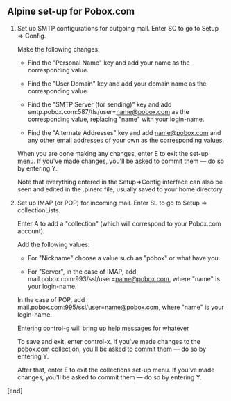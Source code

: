 ## Alpine set-up for Pobox.com

1. Set up SMTP configurations for outgoing mail. Enter SC to go to Setup => Config.

   Make the following changes:

   * Find the "Personal Name" key and add your name as the corresponding value.

   * Find the "User Domain" key and add your domain name as the corresponding value.

   * Find the "SMTP Server (for sending)" key and add  smtp.pobox.com:587/tls/user=name@pobox.com as the corresponding value, replacing "name" with your login-name.

   * Find the "Alternate Addresses" key and add name@pobox.com and any other email addresses of your own as the corresponding values.

   When you are done making any changes, enter E to exit the set-up menu. If you've made changes, you'll be asked to commit them — do so by entering Y.

   Note that everything entered in the Setup=>Config interface can also be seen and edited in the .pinerc file, usually saved to your home directory.

2. Set up IMAP (or POP) for incoming mail. Enter SL to go to Setup => collectionLists.

   Enter A to add a "collection" (which will correspond to your Pobox.com account).

   Add the following values:

   * For "Nickname" choose a value such as "pobox" or what have you.
 
   * For "Server", in the case of IMAP, add mail.pobox.com:993/ssl/user=name@pobox.com, where "name" is your login-name.
 
   In the case of POP, add mail.pobox.com:995/ssl/user=name@pobox.com, where "name" is your login-name.

   Entering control-g will bring up help messages for whatever 

   To save and exit, enter control-x. If you've made changes to the pobox.com collection, you'll be asked to commit them — do so by entering Y. 

   After that, enter E to exit the collections set-up menu. If you've made changes, you'll be asked to commit them — do so by entering Y.

[end]
